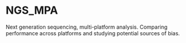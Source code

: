 # NGS_MPA
Next generation sequencing, multi-platform analysis. Comparing performance across platforms and studying potential sources of bias.
